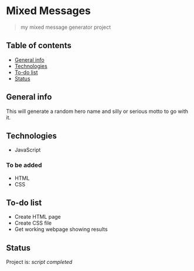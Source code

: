 # Mixed Messages
> my mixed message generator project

## Table of contents
* [General info](#general-info)
* [Technologies](#technologies)
* [To-do list](#To-do-list)
* [Status](#status)

## General info
This will generate a random hero name and silly or serious motto to go with it.

## Technologies
- JavaScript
### To be added
- HTML
- CSS

## To-do list
- Create HTML page
- Create CSS file
- Get working webpage showing results

## Status
Project is: _script completed_
